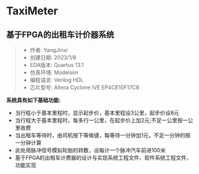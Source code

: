 # TaxiMeter

## **基于FPGA的出租车计价器系统**
> * 作者:       YangJinxi
> * 创建日期:   2023/1/8
> * EDA版本:   Quartus 13.1
> * 仿真环境:   Modelsim
> * 编程语言:   Verilog HDL
> * 芯片型号:   Altera Cyclone IVE EP4CE10F17C8

**系统具有如下基础功能:**
* 当行程小于基本里程时，显示起步价，基本里程设3公里，起步价设8元
* 当行程大于基本里程时，每多行一公里，在起步价上加2元;不足一公里按一公里收费
* 当出租车等待时，由司机按下等候键，每等待一分钟加1元，不足一分钟的按一分钟计算
* 此处用脉冲信号模拟轮胎的转数，设每计一个脉冲汽车前进100米
* 基于FPGA的出租车计费器的设计与实现系统工程文件、软件系统工程文件，功能实现
